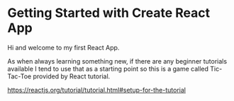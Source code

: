 # Getting Started with Create React App

Hi and welcome to my first React App.

As when always learning something new, if there are any beginner tutorials available I tend to use that as a starting point so this is a game called Tic-Tac-Toe provided by React tutorial.

https://reactjs.org/tutorial/tutorial.html#setup-for-the-tutorial